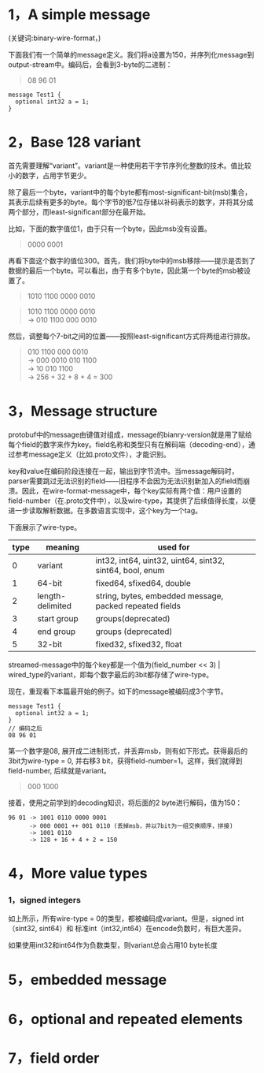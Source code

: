 # 1，A simple message
(关键词:binary-wire-format，)

下面我们有一个简单的message定义。我们将a设置为150，并序列化message到output-stream中。编码后，会看到3-byte的二进制：
>08 96 01

```
message Test1 {
  optional int32 a = 1;
}
```

# 2，Base 128 variant

首先需要理解“variant”。variant是一种使用若干字节序列化整数的技术。值比较小的数字，占用字节更少。

除了最后一个byte，variant中的每个byte都有most-significant-bit(msb)集合，其表示后续有更多的byte。每个字节的低7位存储以补码表示的数字，并将其分成两个部分，而least-significant部分在最开始。

比如，下面的数字值位1，由于只有一个byte，因此msb没有设置。

>0000 0001

再看下面这个数字的值位300。首先，我们将byte中的msb移除——提示是否到了数据的最后一个byte。可以看出，由于有多个byte，因此第一个byte的msb被设置了。

>1010 1100 0000 0010

>1010 1100 0000 0010    
-> 010 1100 000 0010

然后，调整每个7-bit之间的位置——按照least-significant方式将两组进行排放。

> 010 1100 000 0010    
-> 000 0010 010 1100    
-> 10 010 1100    
-> 256 + 32 + 8 + 4 = 300

# 3，Message structure
protobuf中的message由键值对组成，message的bianry-version就是用了赋给每个field的数字来作为key。field名称和类型只有在解码端（decoding-end），通过参考message定义（比如.proto文件），才能识别。

key和value在编码阶段连接在一起，输出到字节流中。当message解码时，parser需要跳过无法识别的field——旧程序不会因为无法识别新加入的field而崩溃。因此，在wire-format-message中，每个key实际有两个值：用户设置的field-number（在.proto文件中），以及wire-type，其提供了后续值得长度，以便进一步读取解析数据。在多数语言实现中，这个key为一个tag。

下面展示了wire-type。

|type|meaning|used for|
|--|--|--|
|0|variant|int32, int64, uint32, uint64, sint32, sint64, bool, enum|
|1|64-bit|fixed64, sfixed64, double|
|2|length-delimited|string, bytes, embedded message, packed repeated fields|
|3|start group| groups(deprecated)|
|4|end group|groups (deprecated)|
|5|32-bit|fixed32, sfixed32, float|

streamed-message中的每个key都是一个值为(field_number << 3) | wired_type的variant，即每个数字最后的3bit都存储了wire-type。

现在，重现看下本篇最开始的例子。如下的message被编码成3个字节。

```
message Test1 {
  optional int32 a = 1;
}
// 编码之后
08 96 01
```

第一个数字是08, 展开成二进制形式，并丢弃msb，则有如下形式。获得最后的3bit为wire-type = 0, 并右移3 bit，获得field-number=1。这样，我们就得到field-number, 后续就是variant。
> 000 1000

接着，使用之前学到的decoding知识，将后面的2 byte进行解码，值为150：

```
96 01 -> 1001 0110 0000 0001
      -> 000 0001 ++ 001 0110 (丢掉msb，并以7bit为一组交换顺序，拼接)
      -> 1001 0110
      -> 128 + 16 + 4 + 2 = 150
```

# 4，More value types
### 1，signed integers
如上所示，所有wire-type = 0的类型，都被编码成variant。但是，signed int（sint32, sint64）和 标准int（int32,int64）在encode负数时，有巨大差异。

如果使用int32和int64作为负数类型，则variant总会占用10 byte长度

# 5，embedded message
# 6，optional and repeated elements
# 7，field order
